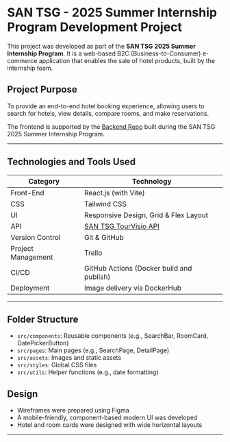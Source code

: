 # SAN TSG - 2025 Summer Internship Program Development Project

This project was developed as part of the **SAN TSG 2025 Summer Internship Program**. It is a web-based B2C (Business-to-Consumer) e-commerce application that enables the sale of hotel products, built by the internship team.

## Project Purpose

To provide an end-to-end hotel booking experience, allowing users to search for hotels, view details, compare rooms, and make reservations.

The frontend is supported by the [Backend Repo](https://github.com/Yselim1/BackendSan.git) built during the SAN TSG 2025 Summer Internship Program.

---

## Technologies and Tools Used

| Category           | Technology                                                |
| ------------------ | --------------------------------------------------------- |
| Front-End          | React.js (with Vite)                                      |
| CSS                | Tailwind CSS                                              |
| UI                 | Responsive Design, Grid & Flex Layout                     |
| API                | [SAN TSG TourVisio API](http://docs.santsg.com/tourvisio) |
| Version Control    | Git & GitHub                                              |
| Project Management | Trello                                                    |
| CI/CD              | GitHub Actions (Docker build and publish)                 |
| Deployment         | Image delivery via DockerHub                              |

---

## Folder Structure

* `src/components`: Reusable components (e.g., SearchBar, RoomCard, DatePickerButton)
* `src/pages`: Main pages (e.g., SearchPage, DetailPage)
* `src/assets`: Images and static assets
* `src/styles`: Global CSS files
* `src/utils`: Helper functions (e.g., date formatting)

## Design

* Wireframes were prepared using Figma
* A mobile-friendly, component-based modern UI was developed
* Hotel and room cards were designed with wide horizontal layouts

---


